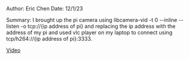 Author: Eric Chen
Date: 12/1/23

Summary: I brought up the pi camera using libcamera-vid -t 0 --inline --listen -o tcp://{ip address of pi} and replacing the ip address with the address of my pi and used vlc player on my laptop to connect using tcp/h264://{ip address of pi}:3333.

[Video](https://drive.google.com/file/d/1_exHhEvq7lSqltU42U_PqimHFF8n0x6_/view?usp=drive_link)
